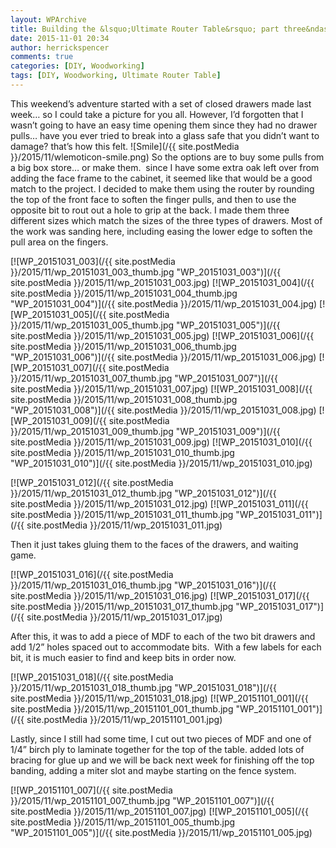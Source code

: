 ```yaml
---
layout: WPArchive
title: Building the &lsquo;Ultimate Router Table&rsquo; part three&ndash;custom drawer pulls and bit drawers
date: 2015-11-01 20:34
author: herrickspencer
comments: true
categories: [DIY, Woodworking]
tags: [DIY, Woodworking, Ultimate Router Table]
---
```

This weekend’s adventure started with a set of closed drawers made last week… so I could take a picture for you all. However, I’d forgotten that I wasn’t going to have an easy time opening them since they had no drawer pulls… have you ever tried to break into a glass safe that you didn’t want to damage? that’s how this felt. ![Smile](/{{ site.postMedia }}/2015/11/wlemoticon-smile.png) So the options are to buy some pulls from a big box store… or make them.  since I have some extra oak left over from adding the face frame to the cabinet, it seemed like that would be a good match to the project. I decided to make them using the router by rounding the top of the front face to soften the finger pulls, and then to use the opposite bit to rout out a hole to grip at the back. I made them three different sizes which match the sizes of the three types of drawers. Most of the work was sanding here, including easing the lower edge to soften the pull area on the fingers.

[![WP_20151031_003](/{{ site.postMedia }}/2015/11/wp_20151031_003_thumb.jpg "WP_20151031_003")](/{{ site.postMedia }}/2015/11/wp_20151031_003.jpg)
[![WP_20151031_004](/{{ site.postMedia }}/2015/11/wp_20151031_004_thumb.jpg "WP_20151031_004")](/{{ site.postMedia }}/2015/11/wp_20151031_004.jpg)
[![WP_20151031_005](/{{ site.postMedia }}/2015/11/wp_20151031_005_thumb.jpg "WP_20151031_005")](/{{ site.postMedia }}/2015/11/wp_20151031_005.jpg)
[![WP_20151031_006](/{{ site.postMedia }}/2015/11/wp_20151031_006_thumb.jpg "WP_20151031_006")](/{{ site.postMedia }}/2015/11/wp_20151031_006.jpg)
[![WP_20151031_007](/{{ site.postMedia }}/2015/11/wp_20151031_007_thumb.jpg "WP_20151031_007")](/{{ site.postMedia }}/2015/11/wp_20151031_007.jpg)
[![WP_20151031_008](/{{ site.postMedia }}/2015/11/wp_20151031_008_thumb.jpg "WP_20151031_008")](/{{ site.postMedia }}/2015/11/wp_20151031_008.jpg)
[![WP_20151031_009](/{{ site.postMedia }}/2015/11/wp_20151031_009_thumb.jpg "WP_20151031_009")](/{{ site.postMedia }}/2015/11/wp_20151031_009.jpg)
[![WP_20151031_010](/{{ site.postMedia }}/2015/11/wp_20151031_010_thumb.jpg "WP_20151031_010")](/{{ site.postMedia }}/2015/11/wp_20151031_010.jpg)

[![WP_20151031_012](/{{ site.postMedia }}/2015/11/wp_20151031_012_thumb.jpg "WP_20151031_012")](/{{ site.postMedia }}/2015/11/wp_20151031_012.jpg)
[![WP_20151031_011](/{{ site.postMedia }}/2015/11/wp_20151031_011_thumb.jpg "WP_20151031_011")](/{{ site.postMedia }}/2015/11/wp_20151031_011.jpg)

Then it just takes gluing them to the faces of the drawers, and waiting game.

[![WP_20151031_016](/{{ site.postMedia }}/2015/11/wp_20151031_016_thumb.jpg "WP_20151031_016")](/{{ site.postMedia }}/2015/11/wp_20151031_016.jpg)
[![WP_20151031_017](/{{ site.postMedia }}/2015/11/wp_20151031_017_thumb.jpg "WP_20151031_017")](/{{ site.postMedia }}/2015/11/wp_20151031_017.jpg)

After this, it was to add a piece of MDF to each of the two bit drawers and add 1/2” holes spaced out to accommodate bits.  With a few labels for each bit, it is much easier to find and keep bits in order now.

[![WP_20151031_018](/{{ site.postMedia }}/2015/11/wp_20151031_018_thumb.jpg "WP_20151031_018")](/{{ site.postMedia }}/2015/11/wp_20151031_018.jpg)
[![WP_20151101_001](/{{ site.postMedia }}/2015/11/wp_20151101_001_thumb.jpg "WP_20151101_001")](/{{ site.postMedia }}/2015/11/wp_20151101_001.jpg) 

Lastly, since I still had some time, I cut out two pieces of MDF and one of 1/4” birch ply to laminate together for the top of the table. added lots of bracing for glue up and we will be back next week for finishing off the top banding, adding a miter slot and maybe starting on the fence system.

[![WP_20151101_007](/{{ site.postMedia }}/2015/11/wp_20151101_007_thumb.jpg "WP_20151101_007")](/{{ site.postMedia }}/2015/11/wp_20151101_007.jpg)
[![WP_20151101_005](/{{ site.postMedia }}/2015/11/wp_20151101_005_thumb.jpg "WP_20151101_005")](/{{ site.postMedia }}/2015/11/wp_20151101_005.jpg)
